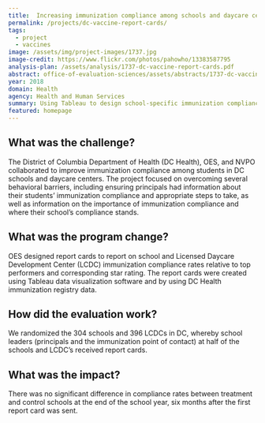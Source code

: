 ```yaml
---
title:  Increasing immunization compliance among schools and daycare centers in D.C.
permalink: /projects/dc-vaccine-report-cards/
tags:
  - project
  - vaccines
image: /assets/img/project-images/1737.jpg
image-credit: https://www.flickr.com/photos/pahowho/13383587795
analysis-plan: /assets/analysis/1737-dc-vaccine-report-cards.pdf
abstract: office-of-evaluation-sciences/assets/abstracts/1737-dc-vaccine-report-cards-abstract.pdf
year: 2018  
domain: Health
agency: Health and Human Services
summary: Using Tableau to design school-specific immunization compliance reports.
featured: homepage
---
```


## What was the challenge?

The District of Columbia Department of Health (DC Health), OES, and NVPO collaborated to improve immunization compliance among students in DC schools and daycare centers. The project focused on overcoming several behavioral barriers, including ensuring principals had information about their students’ immunization compliance and appropriate steps to take, as well as information on the importance of immunization compliance and where their school’s compliance stands. 

## What was the program change?

OES designed report cards to report on school and Licensed Daycare Development Center (LCDC) immunization compliance rates relative to top performers and corresponding star rating. The report cards were created using Tableau data visualization software and by using DC Health immunization registry data. 

## How did the evaluation work?

We randomized the 304 schools and 396 LCDCs in DC, whereby school leaders (principals and the immunization point of contact) at half of the schools and LCDC’s received report cards. 

## What was the impact?

There was no significant difference in compliance rates between treatment and control schools at the end of the school year, six months after the first report card was sent.
